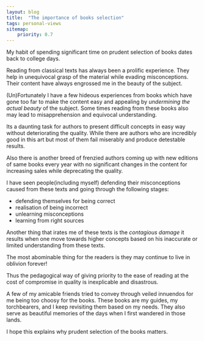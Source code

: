 ```yaml
---
layout: blog
title:  "The importance of books selection"
tags: personal-views
sitemap:
    priority: 0.7
---
```


My habit of spending significant time on prudent selection of books dates back to college days. 

Reading from classical texts has always been a prolific experience. They help in unequivocal grasp of the material while evading misconceptions. Their content 
 have always engrossed me in the beauty of the subject.<!--more--> 

(Un)Fortunately I have a few hideous experiences from books which have gone too far to make the content easy and appealing by *undermining the actual 
beauty* of the subject. Some times reading from these books also may lead to misapprehension and equivocal understanding.
 
Its a daunting task for authors to present difficult concepts in easy way without deteriorating the quality. While there are authors who are incredibly 
good in this art but most of them fail miserably and produce detestable results. 

Also there is another breed of frenzied authors coming up with new editions of same books every year with no significant changes in the content for 
increasing sales while deprecating the quality.
          
I have seen people(including myself) defending their misconceptions caused from these texts and going through the following stages:

- defending themselves for being correct
- realisation of being incorrect
- unlearning misconceptions
- learning from right sources
   
Another thing that irates me of these texts is the *contagious damage* it results when one move towards higher concepts based 
on his inaccurate or limited understanding from these texts.

The most abominable thing for the readers is they may continue to live in oblivion forever!

Thus the pedagogical way of giving priority to the ease of reading at the cost of compromise in quality is inexplicable and disastrous.  
 
A few of my amicable friends tried to convey through veiled innuendos for me being too choosy for the books. These books are my guides, my torchbearers,
and I keep revisiting them based on my needs. They also serve as beautiful memories of the days when I first wandered in those lands.

I hope this explains why prudent selection of the books matters. 
